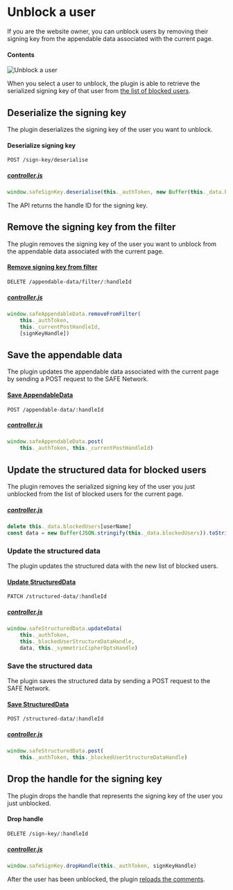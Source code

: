 # Unblock a user

If you are the website owner, you can unblock users by removing their signing key from the appendable data associated with the current page.

#### Contents

<!-- toc -->

![Unblock a user](img/unblock-a-user.png)

When you select a user to unblock, the plugin is able to retrieve the serialized signing key of that user from [the list of blocked users](fetch-public-names.md#fetch-the-list-of-blocked-users).

## Deserialize the signing key

The plugin deserializes the signing key of the user you want to unblock.

#### Deserialize signing key

```
POST /sign-key/deserialise
```

##### [controller.js](https://github.com/maidsafe/safe_examples/blob/19cb638c3f02a4b9b9492e44f1527f6010c8e9ba/permanent_comments_plugin/comments/src/controller.js#L271)

```js
window.safeSignKey.deserialise(this._authToken, new Buffer(this._data.blockedUsers[userName], 'base64'))
```

The API returns the handle ID for the signing key.

## Remove the signing key from the filter

The plugin removes the signing key of the user you want to unblock from the appendable data associated with the current page.

#### [Remove signing key from filter](https://github.com/maidsafe/rfcs/blob/master/text/0042-launcher-api-v0.6/api/appendable_data.md#delete-sign-keys-from-filter)

```
DELETE /appendable-data/filter/:handleId
```

##### [controller.js](https://github.com/maidsafe/safe_examples/blob/19cb638c3f02a4b9b9492e44f1527f6010c8e9ba/permanent_comments_plugin/comments/src/controller.js#L273-L276)

```js
window.safeAppendableData.removeFromFilter(
    this._authToken,
    this._currentPostHandleId,
    [signKeyHandle])
```

## Save the appendable data

The plugin updates the appendable data associated with the current page by sending a POST request to the SAFE Network.

#### [Save AppendableData](https://github.com/maidsafe/rfcs/blob/master/text/0042-launcher-api-v0.6/api/appendable_data.md#save-appendabledata)

```
POST /appendable-data/:handleId
```

##### [controller.js](https://github.com/maidsafe/safe_examples/blob/19cb638c3f02a4b9b9492e44f1527f6010c8e9ba/permanent_comments_plugin/comments/src/controller.js#L277-L278)

```js
window.safeAppendableData.post(
    this._authToken, this._currentPostHandleId)
```

## Update the structured data for blocked users

The plugin removes the serialized signing key of the user you just unblocked from the list of blocked users for the current page.

##### [controller.js](https://github.com/maidsafe/safe_examples/blob/19cb638c3f02a4b9b9492e44f1527f6010c8e9ba/permanent_comments_plugin/comments/src/controller.js#L280-L281)

```js
delete this._data.blockedUsers[userName]
const data = new Buffer(JSON.stringify(this._data.blockedUsers)).toString('base64')
```

### Update the structured data

The plugin updates the structured data with the new list of blocked users.

#### [Update StructuredData](https://github.com/maidsafe/rfcs/blob/master/text/0042-launcher-api-v0.6/api/structured_data.md#update-data)

```
PATCH /structured-data/:handleId
```

##### [controller.js](https://github.com/maidsafe/safe_examples/blob/19cb638c3f02a4b9b9492e44f1527f6010c8e9ba/permanent_comments_plugin/comments/src/controller.js#L282-L285)

```js
window.safeStructuredData.updateData(
    this._authToken,
    this._blockedUserStructureDataHandle,
    data, this._symmetricCipherOptsHandle)
```

### Save the structured data

The plugin saves the structured data by sending a POST request to the SAFE Network.

#### [Save StructuredData](https://github.com/maidsafe/rfcs/blob/master/text/0042-launcher-api-v0.6/api/structured_data.md#save-structured-data)

```
POST /structured-data/:handleId
```

##### [controller.js](https://github.com/maidsafe/safe_examples/blob/19cb638c3f02a4b9b9492e44f1527f6010c8e9ba/permanent_comments_plugin/comments/src/controller.js#L286-L287)

```js
window.safeStructuredData.post(
    this._authToken, this._blockedUserStructureDataHandle)
```

## Drop the handle for the signing key

The plugin drops the handle that represents the signing key of the user you just unblocked.

#### Drop handle

```
DELETE /sign-key/:handleId
```

##### [controller.js](https://github.com/maidsafe/safe_examples/blob/19cb638c3f02a4b9b9492e44f1527f6010c8e9ba/permanent_comments_plugin/comments/src/controller.js#L295)

```js
window.safeSignKey.dropHandle(this._authToken, signKeyHandle)
```

After the user has been unblocked, the plugin [reloads the comments](fetch-comments.md).
